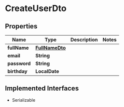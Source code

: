 

# CreateUserDto


## Properties

| Name | Type | Description | Notes |
|------------ | ------------- | ------------- | -------------|
|**fullName** | [**FullNameDto**](FullNameDto.md) |  |  |
|**email** | **String** |  |  |
|**password** | **String** |  |  |
|**birthday** | **LocalDate** |  |  |


## Implemented Interfaces

* Serializable


